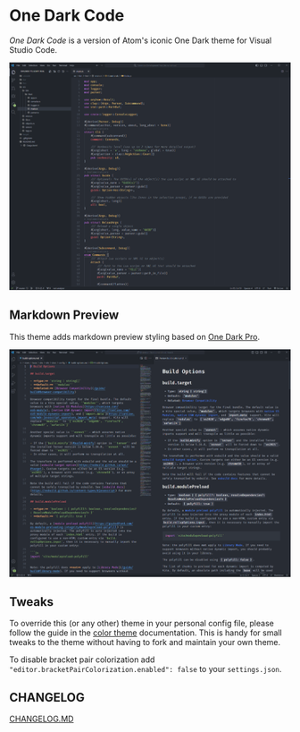 # One Dark Code

*One Dark Code* is a version of Atom's iconic One Dark theme for Visual Studio Code.

![Editor Screenshot](screenshots/rust.png)

## Markdown Preview

This theme adds markdown preview styling based on [One Dark Pro](https://github.com/Binaryify/OneDark-Pro).

![Markdown Screenshot](screenshots/markdown.png)

## Tweaks

To override this (or any other) theme in your personal config file, please follow the guide in the [color theme](https://code.visualstudio.com/api/extension-guides/color-theme) documentation. This is handy for small tweaks to the theme without having to fork and maintain your own theme.

To disable bracket pair colorization add `"editor.bracketPairColorization.enabled": false` to your `settings.json`.

## CHANGELOG

[CHANGELOG.MD](https://github.com/LucasOe/one-dark-code/blob/main/CHANGELOG.md)

